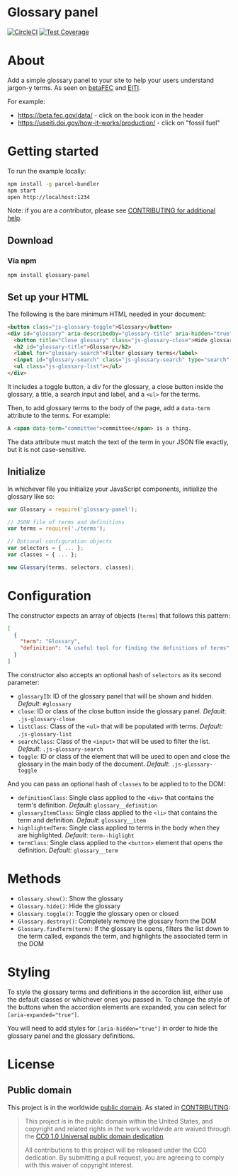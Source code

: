 # Glossary panel

[![CircleCI](https://circleci.com/gh/18F/glossary.svg?style=svg)](https://circleci.com/gh/18F/glossary)
[![Test Coverage](https://img.shields.io/codecov/c/github/18F/glossary/master.svg)](https://codecov.io/github/18F/glossary)

# About
Add a simple glossary panel to your site to help your users understand jargon-y terms. As seen on [betaFEC](https://beta.fec.gov) and [EITI](https://useiti.doi.gov/).

For example:
* https://beta.fec.gov/data/ - click on the book icon in the header
* https://useiti.doi.gov/how-it-works/production/ - click on "fossil fuel"

# Getting started

To run the example locally:

```sh
npm install -g parcel-bundler
npm start
open http://localhost:1234
```

Note: if you are a contributor, please see [CONTRIBUTING for additional help](CONTRIBUTING.md).

## Download
### Via npm
```
npm install glossary-panel
```

## Set up your HTML
The following is the bare minimum HTML needed in your document:

```html
<button class="js-glossary-toggle">Glossary</button>
<div id="glossary" aria-describedby="glossary-title" aria-hidden="true">
  <button title="Close glossary" class="js-glossary-close">Hide glossary</button>
  <h2 id="glossary-title">Glossary</h2>
  <label for="glossary-search">Filter glossary terms</label>
  <input id="glossary-search" class="js-glossary-search" type="search" placeholder="e.g. Committee">
  <ul class="js-glossary-list"></ul>
</div>
```

It includes a toggle button, a div for the glossary, a close button inside the glossary, a title, a search input and label, and a `<ul>` for the terms.

Then, to add glossary terms to the body of the page, add a `data-term` attribute to the terms. For example:

```html
A <span data-term="committee">committee</span> is a thing.
```

The data attribute must match the text of the term in your JSON file exactly, but it is not case-sensitive.


## Initialize
In whichever file you initialize your JavaScript components, initialize the glossary like so:

```js
var Glossary = require('glossary-panel');

// JSON file of terms and definitions
var terms = require('./terms');

// Optional configuration objects
var selectors = { ... };
var classes = { ... };

new Glossary(terms, selectors, classes);
```

# Configuration
The constructor expects an array of objects (`terms`) that follows this pattern:

```json
[
  {
    "term": "Glossary",
    "definition": "A useful tool for finding the definitions of terms"
  }
]
```

The constructor also accepts an optional hash of `selectors` as its second parameter:

- `glossaryID`: ID of the glossary panel that will be shown and hidden. _Default_: `#glossary`
- `close`: ID or class of the close button inside the glossary panel. _Default_: `.js-glossary-close`
- `listClass`: Class of the `<ul>` that will be populated with terms. _Default_: `.js-glossary-list`
- `searchClass`: Class of the `<input>` that will be used to filter the list. _Default_: `.js-glossary-search`
- `toggle`: ID or class of the element that will be used to open and close the glossary in the main body of the document. _Default_: `.js-glossary-toggle`

And you can pass an optional hash of `classes` to be applied to to the DOM:

- `definitionClass`: Single class applied to the `<div>` that contains the term's definition. _Default_: `glossary__definition`
- `glossaryItemClass`: Single class applied to the `<li>` that contains the term and definition. _Default_: `glossary__item`
- `highlightedTerm`: Single class applied to terms in the body when they are highlighted. _Default_: `term--higlight`
- `termClass`: Single class applied to the `<button>` element that opens the definition. _Default_: `glossary__term`

# Methods
- `Glossary.show()`: Show the glossary
- `Glossary.hide()`: Hide the glossary
- `Glossary.toggle()`: Toggle the glossary open or closed
- `Glossary.destroy()`: Completely remove the glossary from the DOM
- `Glossary.findTerm(term)`: If the glossary is opens, filters the list down to the term called, expands the term, and highlights the associated term in the DOM

# Styling
To style the glossary terms and definitions in the accordion list, either use the default classes or whichever ones you passed in. To change the style of the buttons when the accordion elements are expanded, you can select for `[aria-expanded="true"]`.

You will need to add styles for `[aria-hidden="true"]` in order to hide the glossary panel and the glossary definitions.

# License
## Public domain

This project is in the worldwide [public domain](LICENSE.md). As stated in [CONTRIBUTING](CONTRIBUTING.md):

> This project is in the public domain within the United States, and copyright and related rights in the work worldwide are waived through the [CC0 1.0 Universal public domain dedication](https://creativecommons.org/publicdomain/zero/1.0/).
>
> All contributions to this project will be released under the CC0 dedication. By submitting a pull request, you are agreeing to comply with this waiver of copyright interest.
